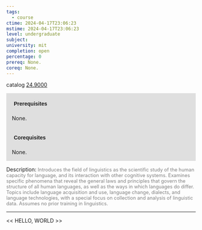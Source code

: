 ```yaml
---
tags:
  - course
ctime: 2024-04-17T23:06:23
mstime: 2024-04-17T23:06:23
level: undergraduate
subject: 
university: mit
completion: open
percentage: 0
prereq: None.
coreq: None.
---
```


catalog [24.9000](http://student.mit.edu/catalog/m24b.html#24.9000)

<span style="display: block; padding: 15px; background-color: rgb(100, 100, 100, 0.2);"><font id="m_prereq2786_0" style="display: block; font-family: Arial, sans-serif; font-weight: bold; padding: 5px">Prerequisites</font><br><span id="prereq2786_0">None.</span></span>
<span style="display: block; padding: 15px; background-color: rgb(100, 100, 100, 0.2);"><font id="m_coreq2786_0" style="display: block; font-family: Arial, sans-serif; font-weight: bold; padding: 5px">Corequisites</font><br><span id="coreq2786_0">None.</span></span>

<font style="">Description:</font>
<font style="color: grey; font-size: 0.8rem;">Introduces the field of linguistics as the scientific study of the human capacity for language, and its interaction with other cognitive systems. Examines specific phenomena that reveal the general laws and principles that govern the structure of all human languages, as well as the ways in which languages do differ. Topics include language acquisition and use, language change, dialects, and language technologies, with a special focus on collection and analysis of linguistic data. Assumes no prior training in linguistics.</font>



---

<< HELLO, WORLD >>
